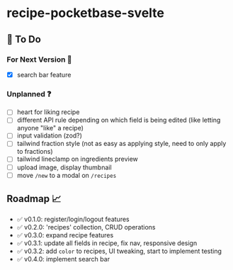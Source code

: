 # recipe-pocketbase-svelte

## :construction: To Do

### For Next Version :rocket:

- [X] search bar feature

### Unplanned :question:

- [ ] heart for liking recipe
- [ ] different API rule depending on which field is being edited (like letting anyone "like" a recipe)
- [ ] input validation (zod?)
- [ ] tailwind fraction style (not as easy as applying style, need to only apply to fractions)
- [ ] tailwind lineclamp on ingredients preview
- [ ] upload image, display thumbnail
- [ ] move `/new` to a modal on `/recipes`

## Roadmap :chart_with_upwards_trend:

- :white_check_mark: v0.1.0: register/login/logout features
- :white_check_mark: v0.2.0: 'recipes' collection, CRUD operations
- :white_check_mark: v0.3.0: expand recipe features
- :white_check_mark: v0.3.1: update all fields in recipe, fix nav, responsive design
- :white_check_mark: v0.3.2: add `color` to recipes, UI tweaking, start to implement testing
- :white_check_mark: v0.4.0: implement search bar

